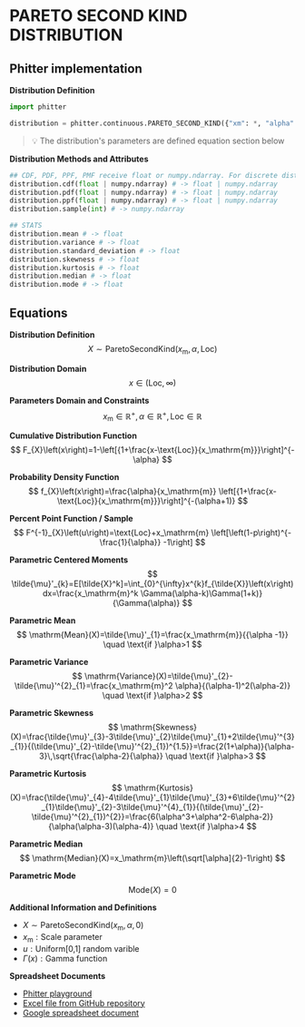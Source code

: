 # PARETO SECOND KIND DISTRIBUTION

## Phitter implementation

**Distribution Definition**

```python
import phitter

distribution = phitter.continuous.PARETO_SECOND_KIND({"xm": *, "alpha": *, "loc": *})
```

> 💡 The distribution's parameters are defined equation section below

**Distribution Methods and Attributes**

```python
## CDF, PDF, PPF, PMF receive float or numpy.ndarray. For discrete distributions PMF instead of PDF. Parameters notation are in description of ditribution
distribution.cdf(float | numpy.ndarray) # -> float | numpy.ndarray
distribution.pdf(float | numpy.ndarray) # -> float | numpy.ndarray
distribution.ppf(float | numpy.ndarray) # -> float | numpy.ndarray
distribution.sample(int) # -> numpy.ndarray

## STATS
distribution.mean # -> float
distribution.variance # -> float
distribution.standard_deviation # -> float
distribution.skewness # -> float
distribution.kurtosis # -> float
distribution.median # -> float
distribution.mode # -> float
```

## Equations

**Distribution Definition**
$$ X\sim\mathrm{ParetoSecondKind}\left(x_\mathrm{m},\alpha,\text{Loc}\right) $$

**Distribution Domain**
$$ x\in\left(\text{Loc},\infty\right) $$

**Parameters Domain and Constraints**
$$ x_\mathrm{m}\in\mathbb{R}^{+}, \alpha\in\mathbb{R}^{+}, \text{Loc}\in\mathbb{R} $$

**Cumulative Distribution Function**
$$ F_{X}\left(x\right)=1-\left[{1+\frac{x-\text{Loc}}{x_\mathrm{m}}}\right]^{-\alpha} $$

**Probability Density Function**
$$ f_{X}\left(x\right)=\frac{\alpha}{x_\mathrm{m}} \left[{1+\frac{x-\text{Loc}}{x_\mathrm{m}}}\right]^{-(\alpha+1)} $$

**Percent Point Function / Sample**
$$ F^{-1}_{X}\left(u\right)=\text{Loc}+x_\mathrm{m} \left[\left(1-p\right)^{-\frac{1}{\alpha}} -1\right] $$

**Parametric Centered Moments**
$$ \tilde{\mu}'_{k}=E[\tilde{X}^k]=\int_{0}^{\infty}x^{k}f_{\tilde{X}}\left(x\right)dx=\frac{x_\mathrm{m}^k \Gamma(\alpha-k)\Gamma(1+k)}{\Gamma(\alpha)} $$

**Parametric Mean**
$$ \mathrm{Mean}(X)=\tilde{\mu}'_{1}=\frac{x_\mathrm{m}}{{\alpha -1}}  \quad \text{if }\alpha>1 $$

**Parametric Variance**
$$ \mathrm{Variance}(X)=\tilde{\mu}'_{2}-\tilde{\mu}'^{2}_{1}=\frac{x_\mathrm{m}^2 \alpha}{(\alpha-1)^2(\alpha-2)} \quad \text{if }\alpha>2 $$

**Parametric Skewness**
$$ \mathrm{Skewness}(X)=\frac{\tilde{\mu}'_{3}-3\tilde{\mu}'_{2}\tilde{\mu}'_{1}+2\tilde{\mu}'^{3}_{1}}{(\tilde{\mu}'_{2}-\tilde{\mu}'^{2}_{1})^{1.5}}=\frac{2(1+\alpha)}{\alpha-3}\,\sqrt{\frac{\alpha-2}{\alpha}} \quad \text{if }\alpha>3 $$

**Parametric Kurtosis**
$$ \mathrm{Kurtosis}(X)=\frac{\tilde{\mu}'_{4}-4\tilde{\mu}'_{1}\tilde{\mu}'_{3}+6\tilde{\mu}'^{2}_{1}\tilde{\mu}'_{2}-3\tilde{\mu}'^{4}_{1}}{(\tilde{\mu}'_{2}-\tilde{\mu}'^{2}_{1})^{2}}=\frac{6(\alpha^3+\alpha^2-6\alpha-2)}{\alpha(\alpha-3)(\alpha-4)} \quad \text{if }\alpha>4 $$

**Parametric Median**
$$ \mathrm{Median}(X)=x_\mathrm{m}\left(\sqrt[\alpha]{2}-1\right) $$

**Parametric Mode**
$$ \mathrm{Mode}(X)=0 $$

**Additional Information and Definitions**
- $X\sim\mathrm{ParetoSecondKind}\left(x_\mathrm{m},\alpha,0\right)$
- $x_\mathrm{m}:\text{Scale parameter}$
- $u:\text{Uniform[0,1] random varible}$
- $\Gamma\left(x\right):\text{Gamma function}$

**Spreadsheet Documents**

-   [Phitter playground](https://phitter.io/distributions/continuous/pareto_second_kind)
-   [Excel file from GitHub repository](https://github.com/phitterio/phitter-files/blob/main/continuous/pareto_second_kind.xlsx)
-   [Google spreadsheet document](https://docs.google.com/spreadsheets/d/1hnBOqkbcRNuyRxaLP8eHei5MRwUFDb1bgdcZYkpYKio)
    